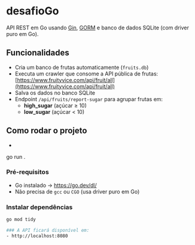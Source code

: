 # desafioGo


API REST em Go usando [Gin](https://github.com/gin-gonic/gin), [GORM](https://gorm.io/) e banco de dados SQLite (com driver puro em Go).

## Funcionalidades

- Cria um banco de frutas automaticamente (`fruits.db`)
- Executa um crawler que consome a API pública de frutas:  
  [https://www.fruityvice.com/api/fruit/all](https://www.fruityvice.com/api/fruit/all)
- Salva os dados no banco SQLite
- Endpoint `/api/fruits/report-sugar` para agrupar frutas em:
  - **high_sugar** (açúcar ≥ 10)
  - **low_sugar** (açúcar < 10)


## Como rodar o projeto
- ```bash
go run .
### Pré-requisitos
- Go instalado → https://go.dev/dl/
- Não precisa de `gcc` ou `CGO` (usa driver puro em Go)

### Instalar dependências
```bash
go mod tidy

### A API ficará disponível em:
- http://localhost:8080

